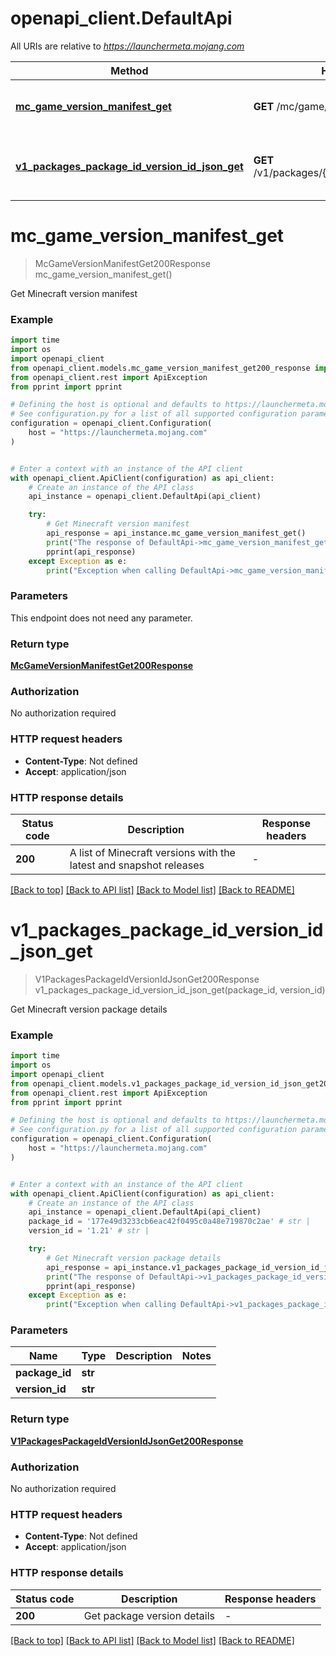 # openapi_client.DefaultApi

All URIs are relative to *https://launchermeta.mojang.com*

Method | HTTP request | Description
------------- | ------------- | -------------
[**mc_game_version_manifest_get**](DefaultApi.md#mc_game_version_manifest_get) | **GET** /mc/game/version_manifest | Get Minecraft version manifest
[**v1_packages_package_id_version_id_json_get**](DefaultApi.md#v1_packages_package_id_version_id_json_get) | **GET** /v1/packages/{packageId}/{versionId}.json | Get Minecraft version package details


# **mc_game_version_manifest_get**
> McGameVersionManifestGet200Response mc_game_version_manifest_get()

Get Minecraft version manifest

### Example

```python
import time
import os
import openapi_client
from openapi_client.models.mc_game_version_manifest_get200_response import McGameVersionManifestGet200Response
from openapi_client.rest import ApiException
from pprint import pprint

# Defining the host is optional and defaults to https://launchermeta.mojang.com
# See configuration.py for a list of all supported configuration parameters.
configuration = openapi_client.Configuration(
    host = "https://launchermeta.mojang.com"
)


# Enter a context with an instance of the API client
with openapi_client.ApiClient(configuration) as api_client:
    # Create an instance of the API class
    api_instance = openapi_client.DefaultApi(api_client)

    try:
        # Get Minecraft version manifest
        api_response = api_instance.mc_game_version_manifest_get()
        print("The response of DefaultApi->mc_game_version_manifest_get:\n")
        pprint(api_response)
    except Exception as e:
        print("Exception when calling DefaultApi->mc_game_version_manifest_get: %s\n" % e)
```



### Parameters
This endpoint does not need any parameter.

### Return type

[**McGameVersionManifestGet200Response**](McGameVersionManifestGet200Response.md)

### Authorization

No authorization required

### HTTP request headers

 - **Content-Type**: Not defined
 - **Accept**: application/json

### HTTP response details
| Status code | Description | Response headers |
|-------------|-------------|------------------|
**200** | A list of Minecraft versions with the latest and snapshot releases |  -  |

[[Back to top]](#) [[Back to API list]](../README.md#documentation-for-api-endpoints) [[Back to Model list]](../README.md#documentation-for-models) [[Back to README]](../README.md)

# **v1_packages_package_id_version_id_json_get**
> V1PackagesPackageIdVersionIdJsonGet200Response v1_packages_package_id_version_id_json_get(package_id, version_id)

Get Minecraft version package details

### Example

```python
import time
import os
import openapi_client
from openapi_client.models.v1_packages_package_id_version_id_json_get200_response import V1PackagesPackageIdVersionIdJsonGet200Response
from openapi_client.rest import ApiException
from pprint import pprint

# Defining the host is optional and defaults to https://launchermeta.mojang.com
# See configuration.py for a list of all supported configuration parameters.
configuration = openapi_client.Configuration(
    host = "https://launchermeta.mojang.com"
)


# Enter a context with an instance of the API client
with openapi_client.ApiClient(configuration) as api_client:
    # Create an instance of the API class
    api_instance = openapi_client.DefaultApi(api_client)
    package_id = '177e49d3233cb6eac42f0495c0a48e719870c2ae' # str | 
    version_id = '1.21' # str | 

    try:
        # Get Minecraft version package details
        api_response = api_instance.v1_packages_package_id_version_id_json_get(package_id, version_id)
        print("The response of DefaultApi->v1_packages_package_id_version_id_json_get:\n")
        pprint(api_response)
    except Exception as e:
        print("Exception when calling DefaultApi->v1_packages_package_id_version_id_json_get: %s\n" % e)
```



### Parameters

Name | Type | Description  | Notes
------------- | ------------- | ------------- | -------------
 **package_id** | **str**|  | 
 **version_id** | **str**|  | 

### Return type

[**V1PackagesPackageIdVersionIdJsonGet200Response**](V1PackagesPackageIdVersionIdJsonGet200Response.md)

### Authorization

No authorization required

### HTTP request headers

 - **Content-Type**: Not defined
 - **Accept**: application/json

### HTTP response details
| Status code | Description | Response headers |
|-------------|-------------|------------------|
**200** | Get package version details |  -  |

[[Back to top]](#) [[Back to API list]](../README.md#documentation-for-api-endpoints) [[Back to Model list]](../README.md#documentation-for-models) [[Back to README]](../README.md)

